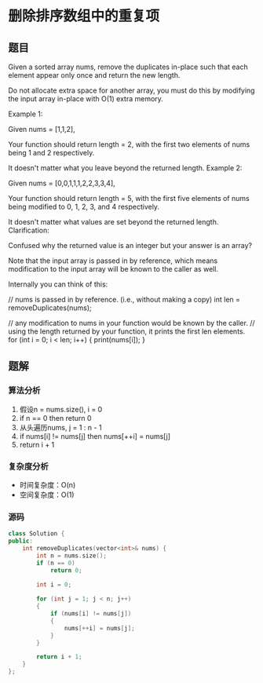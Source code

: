 # 删除排序数组中的重复项
## 题目
Given a sorted array nums, remove the duplicates in-place such that each element appear only once and return the new length.

Do not allocate extra space for another array, you must do this by modifying the input array in-place with O(1) extra memory.

Example 1:

Given nums = [1,1,2],

Your function should return length = 2, with the first two elements of nums being 1 and 2 respectively.

It doesn't matter what you leave beyond the returned length.
Example 2:

Given nums = [0,0,1,1,1,2,2,3,3,4],

Your function should return length = 5, with the first five elements of nums being modified to 0, 1, 2, 3, and 4 respectively.

It doesn't matter what values are set beyond the returned length.
Clarification:

Confused why the returned value is an integer but your answer is an array?

Note that the input array is passed in by reference, which means modification to the input array will be known to the caller as well.

Internally you can think of this:

// nums is passed in by reference. (i.e., without making a copy)
int len = removeDuplicates(nums);

// any modification to nums in your function would be known by the caller.
// using the length returned by your function, it prints the first len elements.
for (int i = 0; i < len; i++) {
    print(nums[i]);
}

## 题解
### 算法分析
1. 假设n = nums.size(), i = 0
2. if n == 0 then return 0
3. 从头遍历nums, j = 1 : n - 1
4. if nums[i] != nums[j] then nums[++i] = nums[j]
5. return i + 1
### 复杂度分析
+ 时间复杂度：O(n)
+ 空间复杂度：O(1)
### 源码
```C++ []
class Solution {
public:
    int removeDuplicates(vector<int>& nums) {
        int n = nums.size();
        if (n == 0)
            return 0;
        
        int i = 0;

        for (int j = 1; j < n; j++)
        {
            if (nums[i] != nums[j])
            {
                nums[++i] = nums[j];
            }
        }

        return i + 1;
    }
};